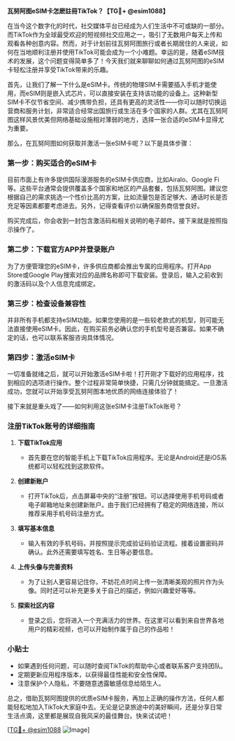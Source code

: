 **瓦努阿图eSIM卡怎麽註冊TikTok？【TG💪+ @esim1088】**

在当今这个数字化的时代，社交媒体平台已经成为人们生活中不可或缺的一部分。而TikTok作为全球最受欢迎的短视频社交应用之一，吸引了无数用户每天上传和观看各种创意内容。然而，对于计划前往瓦努阿图旅行或者长期居住的人来说，如何在当地顺利注册并使用TikTok可能会成为一个小难题。幸运的是，随着eSIM技术的发展，这个问题变得简单多了！今天我们就来聊聊如何通过瓦努阿图的eSIM卡轻松注册并享受TikTok带来的乐趣。

首先，让我们了解一下什么是eSIM卡。传统的物理SIM卡需要插入手机才能使用，而eSIM则是嵌入式芯片，可以直接安装在支持该功能的设备上。这种新型SIM卡不仅节省空间、减少携带负担，还具有更高的灵活性——你可以随时切换运营商和服务计划，非常适合经常出国旅行或生活在多个国家的人群。尤其在瓦努阿图这样风景优美但网络基础设施相对薄弱的地方，选择一张合适的eSIM卡显得尤为重要。

那么，在瓦努阿图如何获取并激活一张eSIM卡呢？以下是具体步骤：

### 第一步：购买适合的eSIM卡

目前市面上有许多提供国际漫游服务的eSIM卡供应商，比如Airalo、Google Fi等。这些平台通常会提供覆盖多个国家和地区的产品套餐，包括瓦努阿图。建议您根据自己的需求挑选一个性价比高的方案，比如流量包是否足够大、通话时长是否充足等因素都要考虑进去。另外，记得查看评价以确保服务商信誉良好。

购买完成后，你会收到一封包含激活码和相关说明的电子邮件。接下来就是按照指示操作了。

### 第二步：下载官方APP并登录账户

为了方便管理您的eSIM卡，许多供应商都会推出专属的应用程序。打开App Store或Google Play搜索对应的品牌名称即可下载安装。登录后，输入之前收到的激活码以及个人信息完成绑定。

### 第三步：检查设备兼容性

并非所有手机都支持eSIM功能。如果您使用的是一些较老款式的机型，则可能无法直接使用eSIM卡。因此，在购买前务必确认您的手机型号是否兼容。如果不确定的话，也可以联系客服咨询具体情况。

### 第四步：激活eSIM卡

一切准备就绪之后，就可以开始激活eSIM卡啦！打开刚才下载好的应用程序，找到相应的选项进行操作。整个过程非常简单快捷，只需几分钟就能搞定。一旦激活成功，您就可以开始享受瓦努阿图本地优质的网络连接体验了！

接下来就是重头戏了——如何利用这张eSIM卡注册TikTok账号？

### 注册TikTok账号的详细指南

1. **下载TikTok应用**
   - 首先要在您的智能手机上下载TikTok应用程序。无论是Android还是iOS系统都可以轻松找到这款软件。

2. **创建新账户**
   - 打开TikTok后，点击屏幕中央的“注册”按钮。可以选择使用手机号码或者电子邮箱地址来创建新账户。由于我们已经拥有了稳定的网络连接，所以推荐采用手机号码注册方式。

3. **填写基本信息**
   - 输入有效的手机号码，并按照提示完成验证码验证流程。接着设置密码并确认。此外还需要填写姓名、生日等必要信息。

4. **上传头像与完善资料**
   - 为了让别人更容易记住你，不妨花点时间上传一张清晰美观的照片作为头像。同时还可以补充更多关于自己的描述，例如兴趣爱好等等。

5. **探索社区内容**
   - 登录之后，您将进入一个充满活力的世界。在这里可以看到来自世界各地用户的精彩视频，也可以开始制作属于自己的作品啦！

### 小贴士

- 如果遇到任何问题，可以随时查阅TikTok的帮助中心或者联系客户支持团队。
- 定期更新应用程序版本，以获得最佳性能和安全性保障。
- 注意保护个人隐私，不要随意透露敏感信息给陌生人。

总之，借助瓦努阿图提供的优质eSIM卡服务，再加上正确的操作方法，任何人都能轻松地加入TikTok大家庭中去。无论是记录旅途中的美好瞬间，还是分享日常生活点滴，这里都是展现自我风采的最佳舞台。快来试试吧！

[[TG💪+ @esim1088](https://t.me/s/esim1088) ![Image](https://i.postimg.cc/4NQfJmqS/Snipaste-2025-05-13-00-14-12.png)]